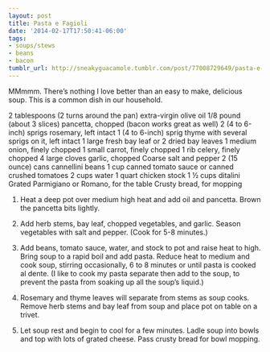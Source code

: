 ```yaml
---
layout: post
title: Pasta e Fagioli
date: '2014-02-17T17:50:41-06:00'
tags:
- soups/stews
- beans
- bacon
tumblr_url: http://sneakyguacamole.tumblr.com/post/77008729649/pasta-e-fagioli
---
```

MMmmm. There’s nothing I love better than an easy to make, delicious soup. This is a common dish in our household. 


2 tablespoons (2 turns around the pan) extra-virgin olive oil
1/8 pound (about 3 slices) pancetta, chopped (bacon works great as well)
2 (4 to 6-inch) sprigs rosemary, left intact
1 (4 to 6-inch) sprig thyme with several sprigs on it, left intact
1 large fresh bay leaf or 2 dried bay leaves
1 medium onion, finely chopped
1 small carrot, finely chopped
1 rib celery, finely chopped
4 large cloves garlic, chopped
Coarse salt and pepper
2 (15 ounce) cans cannellini beans
1 cup canned tomato sauce or canned crushed tomatoes
2 cups water
1 quart chicken stock
1 ½ cups ditalini
Grated Parmigiano or Romano, for the table
Crusty bread, for mopping
1. Heat a deep pot over medium high heat and add oil and pancetta. Brown the pancetta bits lightly.
2. Add herb stems, bay leaf, chopped vegetables, and garlic. Season vegetables with salt and pepper. (Cook for 5-8 minutes.)


3. Add beans, tomato sauce, water, and stock to pot and raise heat to high. Bring soup to a rapid boil and add pasta. Reduce heat to medium and cook soup, stirring occasionally, 6 to 8 minutes or until pasta is cooked al dente. (I like to cook my pasta separate then add to the soup, to prevent the pasta from soaking up all the soup’s liquid.)
4. Rosemary and thyme leaves will separate from stems as soup cooks. Remove herb stems and bay leaf from soup and place pot on table on a trivet. 
5. Let soup rest and begin to cool for a few minutes. Ladle soup into bowls and top with lots of grated cheese. Pass crusty bread for bowl mopping.
